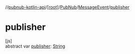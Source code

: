 //[pubnub-kotlin-api](../../../../index.md)/[[root]](../../index.md)/[PubNub](../index.md)/[MessageEvent](index.md)/[publisher](publisher.md)

# publisher

[js]\
abstract var [publisher](publisher.md): [String](https://kotlinlang.org/api/latest/jvm/stdlib/kotlin-stdlib/kotlin/-string/index.html)
